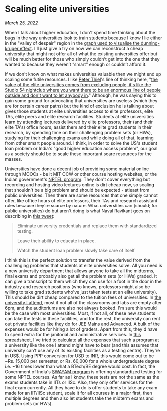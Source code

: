# Scaling elite universities

*March 25, 2022*

When I talk about higher education, I don't spend time thinking about the bugs in the way universities look to train students because I know I lie either in the &quot;valley of despair&quot; region in the [graph used to visualise the dunning-kruger effect](https://commons.wikimedia.org/wiki/File:Dunning%E2%80%93Kruger_Effect_01.svg). I'll just give a try on how we can reconstruct a cheap university that might not offer all of what the existing universities offer but will be much better for those who simply couldn’t get into the one that they wanted to because they weren’t “smart” enough or couldn’t afford it.

If we don't know on what makes universities valuable then we might end up scaling some futile resources. I like [Peter Thiel](https://en.wikipedia.org/wiki/Peter_Thiel)'s line of thinking here, "[the value of the elite universities comes from excluding people, it&#39;s like the Studio 54 nightclub where you want there to be an enormous line of people outside and don&#39;t want to let anybody in](https://youtu.be/1T-RkxC5pVU)." Although, he was saying this to gain some ground for advocating that universities are useless (which they are for certain career paths) but the kind of exclusion he is talking about gives those students at elite universities access to elite professors, elite TAs, elite peers and elite research facilities. Students at elite universities learn by attending lectures delivered by elite professors, their (and their elite TA&#39;s) office hours, assist them and their elite grad students in their research, by spending time on their challenging problem sets (or HWs), studying for their challenging exams and while doing all of that, learning from other smart people around. I think, in order to solve the US's student loan problem or India's "good higher education access problem", our goal as a society should be to scale these important scare resources for the masses. 

Universities have done a decent job of providing some material online through MOOCs - be it MIT OCW or other course hosting websites, or the Indian government's [NPTEL program](https://nptel.ac.in/courses). They don't cover everything but recording and hosting video lectures online is dirt cheap now, so scaling that shouldn't be a big problem and should be expected - atleast from public universities. Then there are some resources that one simply cannot offer, like office hours of elite professors, their TAs and research assistant roles because they're scarce by nature. What universities can (should; for public universities) do but aren't doing is what Naval Ravikant goes on describing in [this tweet](https://twitter.com/naval/status/1404508591193612289):

>Eliminate university credentials and replace them with standardized testing. 
>
>Leave their ability to educate in place. 
>
>Watch the student loan problem slowly take care of itself

I think this is the perfect solution to transfer the value derived from the challenging problems that students at elite universities solve. All you need is a new university department that allows anyone to take all the midterms, final exams and probably also get all the problem sets (or HWs) graded. It can give a transcript to them which they can use for a foot in the door in the industry and research positions (who knows, professors might also be willing to take grad students who&#39;ve just taken tests at an elite university). This should be dirt cheap compared to the tuition fees of universities. In [the university I attend](https://illinois.edu/), most if not all of the classrooms and labs are empty after 6pm, and the auditoriums are also not always booked. I&#39;m sure this would be the case with most universities. Most, if not all, of these new students can take the tests in these facilities, and for the rest, the university can rent out private facilities like they do for JEE Mains and Advanced. A bulk of the expenses would be for hiring a lot of graders. Apart from this, they&#39;d have to spend extra for the janitorial and administrative services. In [this spreadsheet](https://docs.google.com/spreadsheets/d/1hpqGhBW1wZk9odPy9Go6Kazp-4EMsFjwNQXiKSk-KVs/edit?usp=sharing), I&#39;ve tried to calculate all the expenses that such a program at a university like the one I attend might have to bear (and this assumes that university can’t use any of its existing facilities as a testing centre). They&#39;re in US$. Using PPP conversion for USD to INR, this would come out to be ~Rs. 15,000 per semester, or Rs. 60,000 for a whole undergraduate degree i.e. ~16 times lower than what a BTech/BE degree would cost. In fact, the Government of India&#39;s [SWAYAM program](https://swayam.gov.in/nc_details/NPTEL) is offering standardized testing for some NPTEL courses. As far as I know, these tests are not the same as the exams students take in IITs or IISc. Also, they only offer services for the final exam currently. All they have to do is offer students to take any exam made for an IIT/IISc student, scale it for all courses in a major first, then multiple degrees and then also let students take the midterm exams and problem sets (or HWs).
